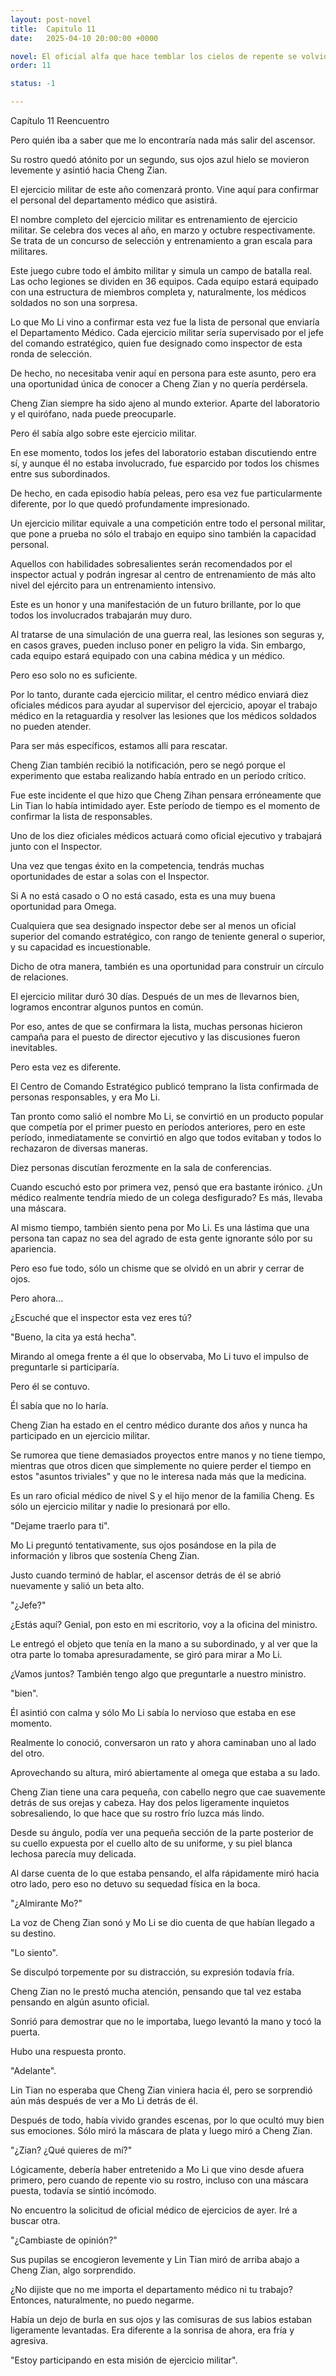 ```yaml
---
layout: post-novel
title:  Capitulo 11
date:   2025-04-10 20:00:00 +0000

novel: El oficial alfa que hace temblar los cielos de repente se volvió dulce
order: 11

status: -1

---
```


Capítulo 11 Reencuentro

Pero quién iba a saber que me lo encontraría nada más salir del ascensor.

Su rostro quedó atónito por un segundo, sus ojos azul hielo se movieron levemente y asintió hacia Cheng Zian.

El ejercicio militar de este año comenzará pronto. Vine aquí para confirmar el personal del departamento médico que asistirá.

El nombre completo del ejercicio militar es entrenamiento de ejercicio militar. Se celebra dos veces al año, en marzo y octubre respectivamente. Se trata de un concurso de selección y entrenamiento a gran escala para militares.

Este juego cubre todo el ámbito militar y simula un campo de batalla real. Las ocho legiones se dividen en 36 equipos. Cada equipo estará equipado con una estructura de miembros completa y, naturalmente, los médicos soldados no son una sorpresa.

Lo que Mo Li vino a confirmar esta vez fue la lista de personal que enviaría el Departamento Médico. Cada ejercicio militar sería supervisado por el jefe del comando estratégico, quien fue designado como inspector de esta ronda de selección.

De hecho, no necesitaba venir aquí en persona para este asunto, pero era una oportunidad única de conocer a Cheng Zian y no quería perdérsela.

Cheng Zian siempre ha sido ajeno al mundo exterior. Aparte del laboratorio y el quirófano, nada puede preocuparle.

Pero él sabía algo sobre este ejercicio militar.

En ese momento, todos los jefes del laboratorio estaban discutiendo entre sí, y aunque él no estaba involucrado, fue esparcido por todos los chismes entre sus subordinados.

De hecho, en cada episodio había peleas, pero esa vez fue particularmente diferente, por lo que quedó profundamente impresionado.

Un ejercicio militar equivale a una competición entre todo el personal militar, que pone a prueba no sólo el trabajo en equipo sino también la capacidad personal.

Aquellos con habilidades sobresalientes serán recomendados por el inspector actual y podrán ingresar al centro de entrenamiento de más alto nivel del ejército para un entrenamiento intensivo.

Este es un honor y una manifestación de un futuro brillante, por lo que todos los involucrados trabajarán muy duro.

Al tratarse de una simulación de una guerra real, las lesiones son seguras y, en casos graves, pueden incluso poner en peligro la vida. Sin embargo, cada equipo estará equipado con una cabina médica y un médico.

Pero eso solo no es suficiente.

Por lo tanto, durante cada ejercicio militar, el centro médico enviará diez oficiales médicos para ayudar al supervisor del ejercicio, apoyar el trabajo médico en la retaguardia y resolver las lesiones que los médicos soldados no pueden atender.

Para ser más específicos, estamos allí para rescatar.

Cheng Zian también recibió la notificación, pero se negó porque el experimento que estaba realizando había entrado en un período crítico.

Fue este incidente el que hizo que Cheng Zihan pensara erróneamente que Lin Tian lo había intimidado ayer. Este período de tiempo es el momento de confirmar la lista de responsables.

Uno de los diez oficiales médicos actuará como oficial ejecutivo y trabajará junto con el Inspector.

Una vez que tengas éxito en la competencia, tendrás muchas oportunidades de estar a solas con el Inspector.

Si A no está casado o O no está casado, esta es una muy buena oportunidad para Omega.

Cualquiera que sea designado inspector debe ser al menos un oficial superior del comando estratégico, con rango de teniente general o superior, y su capacidad es incuestionable.

Dicho de otra manera, también es una oportunidad para construir un círculo de relaciones.

El ejercicio militar duró 30 días. Después de un mes de llevarnos bien, logramos encontrar algunos puntos en común.

Por eso, antes de que se confirmara la lista, muchas personas hicieron campaña para el puesto de director ejecutivo y las discusiones fueron inevitables.

Pero esta vez es diferente.

El Centro de Comando Estratégico publicó temprano la lista confirmada de personas responsables, y era Mo Li.

Tan pronto como salió el nombre Mo Li, se convirtió en un producto popular que competía por el primer puesto en períodos anteriores, pero en este período, inmediatamente se convirtió en algo que todos evitaban y todos lo rechazaron de diversas maneras.

Diez personas discutían ferozmente en la sala de conferencias.

Cuando escuchó esto por primera vez, pensó que era bastante irónico. ¿Un médico realmente tendría miedo de un colega desfigurado? Es más, llevaba una máscara.

Al mismo tiempo, también siento pena por Mo Li. Es una lástima que una persona tan capaz no sea del agrado de esta gente ignorante sólo por su apariencia.

Pero eso fue todo, sólo un chisme que se olvidó en un abrir y cerrar de ojos.

Pero ahora...

¿Escuché que el inspector esta vez eres tú?

"Bueno, la cita ya está hecha".

Mirando al omega frente a él que lo observaba, Mo Li tuvo el impulso de preguntarle si participaría.

Pero él se contuvo.

Él sabía que no lo haría.

Cheng Zian ha estado en el centro médico durante dos años y nunca ha participado en un ejercicio militar.

Se rumorea que tiene demasiados proyectos entre manos y no tiene tiempo, mientras que otros dicen que simplemente no quiere perder el tiempo en estos "asuntos triviales" y que no le interesa nada más que la medicina.

Es un raro oficial médico de nivel S y el hijo menor de la familia Cheng. Es sólo un ejercicio militar y nadie lo presionará por ello.

"Dejame traerlo para ti".

Mo Li preguntó tentativamente, sus ojos posándose en la pila de información y libros que sostenía Cheng Zian.

Justo cuando terminó de hablar, el ascensor detrás de él se abrió nuevamente y salió un beta alto.

"¿Jefe?"

¿Estás aquí? Genial, pon esto en mi escritorio, voy a la oficina del ministro.

Le entregó el objeto que tenía en la mano a su subordinado, y al ver que la otra parte lo tomaba apresuradamente, se giró para mirar a Mo Li.

¿Vamos juntos? También tengo algo que preguntarle a nuestro ministro.

"bien".

Él asintió con calma y sólo Mo Li sabía lo nervioso que estaba en ese momento.

Realmente lo conoció, conversaron un rato y ahora caminaban uno al lado del otro.

Aprovechando su altura, miró abiertamente al omega que estaba a su lado.

Cheng Zian tiene una cara pequeña, con cabello negro que cae suavemente detrás de sus orejas y cabeza. Hay dos pelos ligeramente inquietos sobresaliendo, lo que hace que su rostro frío luzca más lindo.

Desde su ángulo, podía ver una pequeña sección de la parte posterior de su cuello expuesta por el cuello alto de su uniforme, y su piel blanca lechosa parecía muy delicada.

Al darse cuenta de lo que estaba pensando, el alfa rápidamente miró hacia otro lado, pero eso no detuvo su sequedad física en la boca.

"¿Almirante Mo?"

La voz de Cheng Zian sonó y Mo Li se dio cuenta de que habían llegado a su destino.

"Lo siento".

Se disculpó torpemente por su distracción, su expresión todavía fría.

Cheng Zian no le prestó mucha atención, pensando que tal vez estaba pensando en algún asunto oficial.

Sonrió para demostrar que no le importaba, luego levantó la mano y tocó la puerta.

Hubo una respuesta pronto.

"Adelante".

Lin Tian no esperaba que Cheng Zian viniera hacia él, pero se sorprendió aún más después de ver a Mo Li detrás de él.

Después de todo, había vivido grandes escenas, por lo que ocultó muy bien sus emociones. Sólo miró la máscara de plata y luego miró a Cheng Zian.

"¿Zian? ¿Qué quieres de mí?"

Lógicamente, debería haber entretenido a Mo Li que vino desde afuera primero, pero cuando de repente vio su rostro, incluso con una máscara puesta, todavía se sintió incómodo.

No encuentro la solicitud de oficial médico de ejercicios de ayer. Iré a buscar otra.

"¿Cambiaste de opinión?"

Sus pupilas se encogieron levemente y Lin Tian miró de arriba abajo a Cheng Zian, algo sorprendido.

¿No dijiste que no me importa el departamento médico ni tu trabajo? Entonces, naturalmente, no puedo negarme.

Había un dejo de burla en sus ojos y las comisuras de sus labios estaban ligeramente levantadas. Era diferente a la sonrisa de ahora, era fría y agresiva.

"Estoy participando en esta misión de ejercicio militar".





